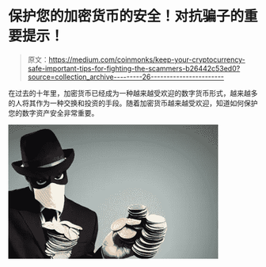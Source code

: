 # 保护您的加密货币的安全！对抗骗子的重要提示！

> 原文：<https://medium.com/coinmonks/keep-your-cryptocurrency-safe-important-tips-for-fighting-the-scammers-b26442c53ed0?source=collection_archive---------26----------------------->

在过去的十年里，加密货币已经成为一种越来越受欢迎的数字货币形式，越来越多的人将其作为一种交换和投资的手段。随着加密货币越来越受欢迎，知道如何保护您的数字资产安全非常重要。

![](img/63b24585b0a5a2e8fa17d4dba18e6918.png)